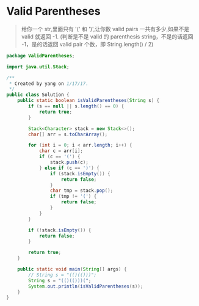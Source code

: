 # Valid Parentheses
> 给你一个 str,里面只有 '(' 和 ')',让你数 valid pairs 一共有多少,如果不是 valid 就返回 -1. (判断是不是 valid 的 parenthesis string，不是的话返回 -1，是的话返回 valid pair 个数，即 String.length() / 2)



```java
package ValidParentheses;

import java.util.Stack;

/**
 * Created by yang on 1/17/17.
 */
public class Solution {
    public static boolean isValidParentheses(String s) {
        if (s == null || s.length() == 0) {
            return true;
        }

        Stack<Character> stack = new Stack<>();
        char[] arr = s.toCharArray();

        for (int i = 0; i < arr.length; i++) {
            char c = arr[i];
            if (c == '(') {
                stack.push(c);
            } else if (c == ')') {
                if (stack.isEmpty()) {
                    return false;
                }
                char tmp = stack.pop();
                if (tmp != '(') {
                    return false;
                }
            }
        }

        if (!stack.isEmpty()) {
            return false;
        }

        return true;
    }

    public static void main(String[] args) {
        // String s = "(()(()))";
        String s = "(()(()))(";
        System.out.println(isValidParentheses(s));
    }
}

```

